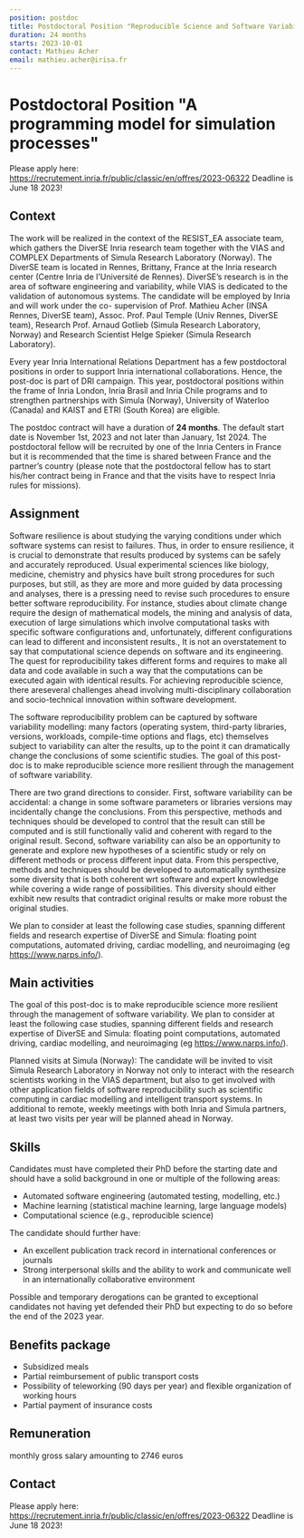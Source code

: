 ```yaml
---
position: postdoc
title: Postdoctoral Position "Reproducible Science and Software Variability"
duration: 24 months
starts: 2023-10-01
contact: Mathieu Acher
email: mathieu.acher@irisa.fr
---
```


# Postdoctoral Position "A programming model for simulation processes"

Please apply here: https://recrutement.inria.fr/public/classic/en/offres/2023-06322 
Deadline is June 18 2023!


## Context

The work will be realized in the context of the RESIST_EA associate team, which gathers the DiverSE Inria research team together with the VIAS and COMPLEX Departments of Simula Research Laboratory (Norway). 
The DiverSE team is located in Rennes, Brittany, France at the Inria research center (Centre Inria de l'Université de
Rennes). DiverSE’s research is in the area of software engineering and variability, while VIAS is dedicated to the
validation of autonomous systems. The candidate will be employed by Inria and will work under the co-
supervision of Prof. Mathieu Acher (INSA Rennes, DiverSE team), Assoc. Prof. Paul Temple (Univ Rennes, DiverSE
team), Research Prof. Arnaud Gotlieb (Simula Research Laboratory, Norway) and Research Scientist Helge
Spieker (Simula Research Laboratory).

Every year Inria International Relations Department has a few postdoctoral positions in order to support Inria
international collaborations. Hence, the post-doc is part of DRI campaign.
This year, postdoctoral positions within the frame of Inria London, Inria Brasil and Inria Chile programs and to
strengthen partnerships with Simula (Norway), University of Waterloo (Canada) and KAIST and ETRI (South
Korea) are eligible. 

The postdoc contract will have a duration of **24 months**. The default start date is November 1st, 2023 and
not later than January, 1st 2024. The postdoctoral fellow will be recruited by one of the Inria Centers in France
but it is recommended that the time is shared between France and the partner’s country (please note that the
postdoctoral fellow has to start his/her contract being in France and that the visits have to respect Inria rules for
missions).

## Assignment

Software resilience is about studying the varying conditions under which software systems can resist to failures.
Thus, in order to ensure resilience, it is crucial to demonstrate that results produced by systems can be safely
and accurately reproduced. Usual experimental sciences like biology, medicine, chemistry and physics have built
strong procedures for such purposes, but still, as they are more and more guided by data processing and analyses,
there is a pressing need to revise such procedures to ensure better software reproducibility.
For instance, studies about climate change require the design of mathematical models, the mining and analysis
of data, execution of large simulations which involve computational tasks with specific software configurations
and, unfortunately, different configurations can lead to different and inconsistent results., It is not an
overstatement to say that computational science depends on software and its engineering.
The quest for reproducibility takes different forms and requires to make all data and code available in such a way
that the computations can be executed again with identical results. 
For achieving reproducible science, there areseveral challenges ahead involving multi-disciplinary collaboration and socio-technical innovation within
software development.


The software reproducibility problem can be captured by software variability modelling: many factors (operating
system, third-party libraries, versions, workloads, compile-time options and flags, etc) themselves subject to
variability can alter the results, up to the point it can dramatically change the conclusions of some scientific
studies. The goal of this post-doc is to make reproducible science more resilient through the management of software
variability.


There are two grand directions to consider. First, software variability can be accidental: a change in some
software parameters or libraries versions may incidentally change the conclusions. From this perspective,
methods and techniques should be developed to control that the result can still be computed and is still
functionally valid and coherent with regard to the original result.
Second, software variability can also be an opportunity to generate and explore new hypotheses of a scientific
study or rely on different methods or process different input data. From this perspective, methods and
techniques should be developed to automatically synthesize some diversity that is both coherent wrt software
and expert knowledge while covering a wide range of possibilities. This diversity should either exhibit new results
that contradict original results or make more robust the original studies.


We plan to consider at least the following case studies, spanning different fields and research expertise of DiverSE
and Simula: floating point computations, automated driving, cardiac modelling, and neuroimaging (eg https://www.narps.info/).

## Main activities

The goal of this post-doc is to make reproducible science more resilient through the management of software variability. We plan to consider at least the following case studies, spanning different fields and research expertise of DiverSE and Simula: floating point computations, automated driving, cardiac modelling, and neuroimaging (eg https://www.narps.info/).

Planned visits at Simula (Norway): The candidate will be invited to visit Simula Research Laboratory in Norway not only to
interact with the research scientists working in the VIAS department, but also to get involved with other
application fields of software reproducibility such as scientific computing in cardiac modelling and intelligent
transport systems. In additional to remote, weekly meetings with both Inria and Simula partners, at least two
visits per year will be planned ahead in Norway.

## Skills
Candidates must have completed their PhD before the starting date and should have a solid background in
one or multiple of the following areas:
 * Automated software engineering (automated testing, modelling, etc.)
 * Machine learning (statistical machine learning, large language models)
 * Computational science (e.g., reproducible science)

The candidate should further have:
 * An excellent publication track record in international conferences or journals
 * Strong interpersonal skills and the ability to work and communicate well in an internationally
collaborative environment

Possible and temporary derogations can be granted to exceptional candidates not having yet defended their PhD
but expecting to do so before the end of the 2023 year.

## Benefits package

 * Subsidized meals
 * Partial reimbursement of public transport costs
 * Possibility of teleworking (90 days per year) and flexible organization of working hours
 * Partial payment of insurance costs

## Remuneration

monthly gross salary amounting to 2746 euros

## Contact

Please apply here: https://recrutement.inria.fr/public/classic/en/offres/2023-06322 
Deadline is June 18 2023!
